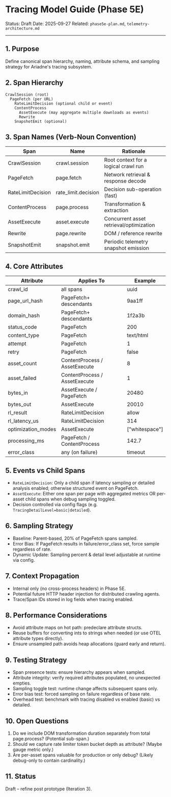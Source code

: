 # Tracing Model Guide (Phase 5E)

Status: Draft
Date: 2025-09-27
Related: `phase5e-plan.md`, `telemetry-architecture.md`

---

## 1. Purpose

Define canonical span hierarchy, naming, attribute schema, and sampling strategy for Ariadne's tracing subsystem.

## 2. Span Hierarchy

```
CrawlSession (root)
  PageFetch (per URL)
    RateLimitDecision (optional child or event)
    ContentProcess
      AssetExecute (may aggregate multiple downloads as events)
      Rewrite
    SnapshotEmit (optional)
```

## 3. Span Names (Verb-Noun Convention)

| Span              | Name                | Rationale                               |
| ----------------- | ------------------- | --------------------------------------- |
| CrawlSession      | crawl.session       | Root context for a logical crawl run    |
| PageFetch         | page.fetch          | Network retrieval & response decode     |
| RateLimitDecision | rate_limit.decision | Decision sub-operation (fast)           |
| ContentProcess    | page.process        | Transformation & extraction             |
| AssetExecute      | asset.execute       | Concurrent asset retrieval/optimization |
| Rewrite           | page.rewrite        | DOM / reference rewrite                 |
| SnapshotEmit      | snapshot.emit       | Periodic telemetry snapshot emission    |

## 4. Core Attributes

| Attribute          | Applies To                    | Example        |
| ------------------ | ----------------------------- | -------------- |
| crawl_id           | all spans                     | uuid           |
| page_url_hash      | PageFetch+ descendants        | 9aa1ff         |
| domain_hash        | PageFetch+ descendants        | 1f2a3b         |
| status_code        | PageFetch                     | 200            |
| content_type       | PageFetch                     | text/html      |
| attempt            | PageFetch                     | 1              |
| retry              | PageFetch                     | false          |
| asset_count        | ContentProcess / AssetExecute | 8              |
| asset_failed       | ContentProcess / AssetExecute | 1              |
| bytes_in           | AssetExecute / PageFetch      | 20480          |
| bytes_out          | AssetExecute                  | 20010          |
| rl_result          | RateLimitDecision             | allow          |
| rl_latency_us      | RateLimitDecision             | 314            |
| optimization_modes | AssetExecute                  | ["whitespace"] |
| processing_ms      | PageFetch / ContentProcess    | 142.7          |
| error_class        | any (on failure)              | timeout        |

## 5. Events vs Child Spans

- `RateLimitDecision`: Only a child span if latency sampling or detailed analysis enabled; otherwise structured event on PageFetch.
- `AssetExecute`: Either one span per page with aggregated metrics OR per-asset child spans when debug sampling toggled.
- Decision controlled via config flags (e.g. `TracingDetailLevel=basic|detailed`).

## 6. Sampling Strategy

- Baseline: Parent-based, 20% of PageFetch spans sampled.
- Error Bias: If PageFetch results in failure/error_class set, force sample regardless of rate.
- Dynamic Update: Sampling percent & detail level adjustable at runtime via config.

## 7. Context Propagation

- Internal only (no cross-process headers) in Phase 5E.
- Potential future HTTP header injection for distributed crawling agents.
- Trace/Span IDs stored in log fields when tracing enabled.

## 8. Performance Considerations

- Avoid attribute maps on hot path: predeclare attribute structs.
- Reuse buffers for converting ints to strings when needed (or use OTEL attribute types directly).
- Ensure unsampled path avoids heap allocations (guard early and return).

## 9. Testing Strategy

- Span presence tests: ensure hierarchy appears when sampled.
- Attribute integrity: verify required attributes populated, no unexpected empties.
- Sampling toggle test: runtime change affects subsequent spans only.
- Error bias test: forced sampling on failure regardless of base rate.
- Overhead test: benchmark with tracing disabled vs enabled (basic) vs detailed.

## 10. Open Questions

1. Do we include DOM transformation duration separately from total page.process? (Potential sub-span.)
2. Should we capture rate limiter token bucket depth as attribute? (Maybe gauge metric only.)
3. Are per-asset spans valuable for production or only debug? (Likely debug-only to contain cardinality.)

## 11. Status

Draft – refine post prototype (Iteration 3).
